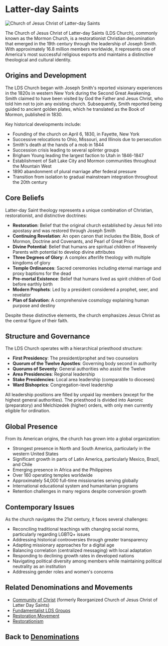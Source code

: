 # Latter-day Saints

![Church of Jesus Christ of Latter-day Saints](../../images/latter_day_saints.jpg)

The Church of Jesus Christ of Latter-day Saints (LDS Church), commonly known as the Mormon Church, is a restorationist Christian denomination that emerged in the 19th century through the leadership of Joseph Smith. With approximately 16.8 million members worldwide, it represents one of America's most successful religious exports and maintains a distinctive theological and cultural identity.

## Origins and Development

The LDS Church began with Joseph Smith's reported visionary experiences in the 1820s in western New York during the Second Great Awakening. Smith claimed to have been visited by God the Father and Jesus Christ, who told him not to join any existing church. Subsequently, Smith reported being guided to ancient golden plates, which he translated as the Book of Mormon, published in 1830.

Key historical developments include:

- Founding of the church on April 6, 1830, in Fayette, New York
- Successive relocations to Ohio, Missouri, and Illinois due to persecution
- Smith's death at the hands of a mob in 1844
- Succession crisis leading to several splinter groups
- Brigham Young leading the largest faction to Utah in 1846-1847
- Establishment of Salt Lake City and Mormon communities throughout the Mountain West
- 1890 abandonment of plural marriage after federal pressure
- Transition from isolation to gradual mainstream integration throughout the 20th century

## Core Beliefs

Latter-day Saint theology represents a unique combination of Christian, restorationist, and distinctive doctrines:

- **Restoration**: Belief that the original church established by Jesus fell into apostasy and was restored through Joseph Smith
- **Continuing Revelation**: An open canon that includes the Bible, Book of Mormon, Doctrine and Covenants, and Pearl of Great Price
- **Divine Potential**: Belief that humans are spiritual children of Heavenly Parents with potential to develop divine attributes
- **Three Degrees of Glory**: A complex afterlife theology with multiple kingdoms of glory
- **Temple Ordinances**: Sacred ceremonies including eternal marriage and proxy baptisms for the dead
- **Pre-mortal Existence**: Belief that humans lived as spirit children of God before earthly birth
- **Modern Prophets**: Led by a president considered a prophet, seer, and revelator
- **Plan of Salvation**: A comprehensive cosmology explaining human purpose and destiny

Despite these distinctive elements, the church emphasizes Jesus Christ as the central figure of their faith.

## Structure and Governance

The LDS Church operates with a hierarchical priesthood structure:

- **First Presidency**: The president/prophet and two counselors
- **Quorum of the Twelve Apostles**: Governing body second in authority
- **Quorums of Seventy**: General authorities who assist the Twelve
- **Area Presidencies**: Regional leadership
- **Stake Presidencies**: Local area leadership (comparable to dioceses)
- **Ward Bishoprics**: Congregation-level leadership

All leadership positions are filled by unpaid lay members (except for the highest general authorities). The priesthood is divided into Aaronic (preparatory) and Melchizedek (higher) orders, with only men currently eligible for ordination.

## Global Presence

From its American origins, the church has grown into a global organization:

- Strongest presence in North and South America, particularly in the western United States
- Significant growth in parts of Latin America, particularly Mexico, Brazil, and Chile
- Emerging presence in Africa and the Philippines
- Over 160 operating temples worldwide
- Approximately 54,000 full-time missionaries serving globally
- International educational system and humanitarian programs
- Retention challenges in many regions despite conversion growth

## Contemporary Issues

As the church navigates the 21st century, it faces several challenges:

- Reconciling traditional teachings with changing social norms, particularly regarding LGBTQ+ issues
- Addressing historical controversies through greater transparency
- Adapting missionary approaches for a digital age
- Balancing correlation (centralized messaging) with local adaptation
- Responding to declining growth rates in developed nations
- Navigating political diversity among members while maintaining political neutrality as an institution
- Addressing gender roles and women's concerns

## Related Denominations and Movements

- [Community of Christ](../figures/reorganized_church.md) (formerly Reorganized Church of Jesus Christ of Latter Day Saints)
- [Fundamentalist LDS Groups](../practices/mormon_fundamentalism.md)
- [Restoration Movement](./restoration_movement.md)
- [Restorationism](./restorationism.md)

## Back to [Denominations](./README.md)
